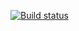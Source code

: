 [![Build status](https://ci.appveyor.com/api/projects/status/l6grxj3n8veatnau?svg=true)](https://ci.appveyor.com/project/Reeezzzzaaaaa/javaqagardle2-3-1pattern)
